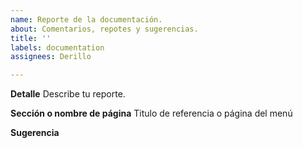 ```yaml
---
name: Reporte de la documentación.
about: Comentarios, repotes y sugerencias.
title: ''
labels: documentation
assignees: Derillo

---
```


**Detalle**
Describe tu reporte.

**Sección o nombre de página**
Titulo de referencia o página del menú

**Sugerencia**
